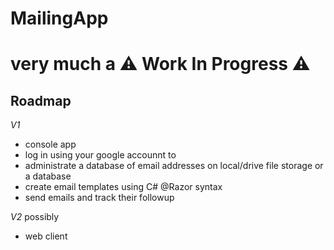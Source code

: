# MailingApp

# very much a ⚠ Work In Progress ⚠


## Roadmap
*V1*
 - console app
 - log in using your google accounnt to
 - administrate a database of email addresses on local/drive file storage or a database
 - create email templates using C# @Razor syntax
 - send emails and track their followup
 
*V2* possibly
 - web client
 
 

